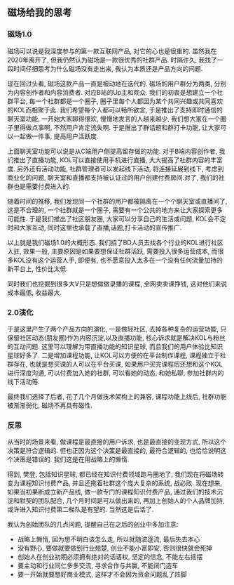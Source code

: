 ## 磁场给我的思考

### 磁场1.0
磁场可以说是我深度参与的第一款互联网产品, 对它的心也是很重的. 虽然我在2020年离开了, 但我仍然认为磁场是一款很优秀的社群产品.
时隔许久, 我找了一段时间仔细思考为什么磁场没有走出来, 我认为本质还是产品方向的问题.

现在回过头看, 磁场这款产品一直是被动地在迭代的. 磁场的用户群分为两类, 分别为内容创作者和内容消费者. 对应B站的Up主和观众.
我们的初衷是想建立一个社群平台, 每一个社群都是一个圈子, 圈子里每个人都因为某个共同兴趣或共同喜欢的KOL而相聚于此. 我们希望每个人都可以畅所欲言, 于是推出了支持即时通信的聊天室功能, 一开始大家聊得很欢, 慢慢地发言的人越来越少, 我们想大家在一个圈子里得做点事啊, 不然用户肯定流失啊. 于是推出了群话题和群打卡功能, 让大家可以一起做一件事, 提高用户活跃度.

上面聊天室功能可以说是从C端用户侧提高留存做的功能. 对于B端内容创作者, 我们推出了直播功能, KOL可以直接使用手机进行直播, 大大提高了社群内容的丰富度. 另外还有活动功能, 社群管理者可以发起线下活动, 将连接延展到线下, 考虑到商业化的问题, 聊天室和直播都支持被认证过的用户创建付费房间.对了, 我们的社群也是需要付费进入的.

随着时间的推移, 我们发现同一个社群的用户都被隔离在一个个聊天室或直播间了, 这是不合理的, 一个社群就是一个圈子, 需要有一个公共的地方来让大家探索更多可能性. 于是我们推出了社区朋友圈, 大家可以分享自己的生活或问题, KOL会不定时和大家互动, 同时这里也承载了直播,话题,打卡活动的宣传推广.

以上就是我们磁场1.0的大概形态. 我们招了BD人员去找各个行业的KOL进行社区入驻, 效果一般, 主要原因是如果要想保证社群活跃, 需要投入很多运营成本, 而很多KOL没有这个运营人手, 即便有, 也不愿意投入太多在一个没有任何流量加持的新平台上, 性价比太低.

同时我们也挖掘到很多大V只是想做做录播的课程, 全网卖卖课挣钱, 这对他们来说成本最低, 收益最大.

### 2.0演化
于是这里产生了两个产品方向的演化, 
一是做轻社区, 去掉各种复杂的运营功能, 只保留社区动态(朋友圈)作为内容沉淀,以及直播功能, 核心诉求就是解决KOL与粉丝的互动问题. 这里可以理解为带直播功能的知识星球, 而且我们的用户体验比知识星球好多了.
二是增加课程功能, 让KOL可以方便的在平台制作课程, 课程独立于社群存在, 也就是想买课的人可以在平台买课, 如果用户买完课程后还想和这个KOL进行深度沟通, 可以付费加入她的社群, 可以看她的动态, 和她私聊, 参加社群内的线下活动等.

最终我们选择了后者, 花了几个月做技术架构上的兼容, 课程功能上线后, 社群功能被渐渐弱化, 磁场不再具有磁性.

### 反思
从当时的场景来看, 做课程是最直接的用户诉求, 也是最直接的变现方式, 所以这个决策是符合逻辑的. 
但也正因为这个决策是最直接的, 最符合逻辑的, 也恰恰说明这个决策是错误的. 我们这是在用战略上的懒惰. 

得到, 樊登, 包括知识星球, 都已经在知识付费领域跑马圈地了, 我们现在将磁场转变为课程知识付费产品, 并且还拖着社群这个庞大复杂的系统, 战必败. 现在想来, 如果当初果断成立新产品线, 做一款专门的课程知识付费产品, 通过我们的技术沉淀和默契的团队配合, 几个月时间是可以做出来的, 再加上创始人的个人品牌加持, 或许进入知识付费第二梯队是有望的. 当然这是后话了.

我认为创始团队的几点问题, 提醒自己在之后的创业中多加注意:
- 战略上懒惰, 因为想不明白该怎么走, 所以就随波逐流, 最后失去本心
- 没有野心, 要做就要做到行业翘楚, 创业不能小富即安, 否则很快就会死掉
- 创始人在创业初期必须拥有绝对的话语权, 坚定的信念, 不能左右摇摆
- 要主动和行业同仁多多交流, 寻求合作与共赢, 不能闭门造车
- 要一开始就要想好商业模式, 这样才不会因为资金问题乱了阵脚

